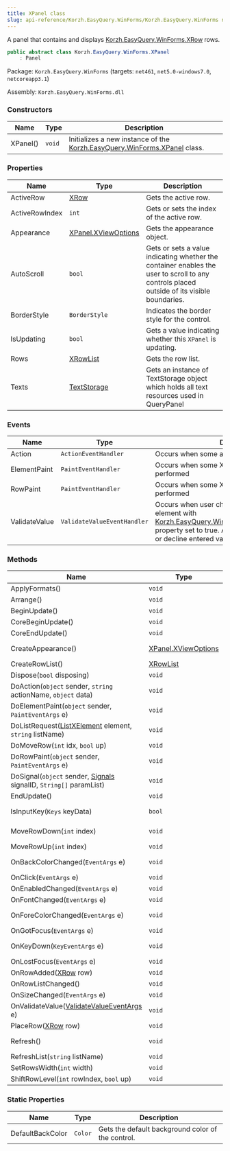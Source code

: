 ```yaml
---
title: XPanel class
slug: api-reference/Korzh.EasyQuery.WinForms/Korzh.EasyQuery.WinForms namespace/xpanel-class
---
```



A panel that contains and displays [Korzh.EasyQuery.WinForms.XRow](/api-reference/korzh-easyquery-winforms/korzh-easyquery-winforms-namespace/xrow-class) rows.
```csharp
public abstract class Korzh.EasyQuery.WinForms.XPanel
    : Panel

```
Package: `Korzh.EasyQuery.WinForms` (targets: `net461`, `net5.0-windows7.0`, `netcoreapp3.1`)

Assembly: `Korzh.EasyQuery.WinForms.dll`

### Constructors

| Name | Type | Description | 
| --- | --- | --- | 
| XPanel() | `void` | Initializes a new instance of the [Korzh.EasyQuery.WinForms.XPanel](/api-reference/korzh-easyquery-winforms/korzh-easyquery-winforms-namespace/xpanel-class) class. | 


### Properties

| Name | Type | Description | 
| --- | --- | --- | 
| ActiveRow | [XRow](/api-reference/korzh-easyquery-winforms/korzh-easyquery-winforms-namespace/xrow-class) | Gets the active row. | 
| ActiveRowIndex | `int` | Gets or sets the index of the active row. | 
| Appearance | [XPanel.XViewOptions](/api-reference/korzh-easyquery-winforms/korzh-easyquery-winforms-namespace/xpanel-xviewoptions-class) | Gets the appearance object. | 
| AutoScroll | `bool` | Gets or sets a value indicating whether the container enables the user to scroll to any controls placed outside of its visible boundaries. | 
| BorderStyle | `BorderStyle` | Indicates the border style for the control. | 
| IsUpdating | `bool` | Gets a value indicating whether this `XPanel` is updating. | 
| Rows | [XRowList](/api-reference/korzh-easyquery-winforms/korzh-easyquery-winforms-namespace/xrowlist-class) | Gets the row list. | 
| Texts | [TextStorage](/api-reference/korzh-easyquery/korzh-utils-namespace/textstorage-class) | Gets an instance of TextStorage object which holds all text resources used in QueryPanel | 


### Events

| Name | Type | Description | 
| --- | --- | --- | 
| Action | `ActionEventHandler` | Occurs when some action is performed | 
| ElementPaint | `PaintEventHandler` | Occurs when some XPanel element painting is performed | 
| RowPaint | `PaintEventHandler` | Occurs when some XPanel row painting is performed | 
| ValidateValue | `ValidateValueEventHandler` | Occurs when user changes a value of some element with [Korzh.EasyQuery.WinForms.XElement.NeedValidate](/api-reference/korzh-easyquery-winforms/korzh-easyquery-winforms-namespace/xelement-class) property set to true.  Allows to validate and accept or decline entered value. | 


### Methods

| Name | Type | Description | 
| --- | --- | --- | 
| ApplyFormats() | `void` | Applies the formats used in panel to all rows. | 
| Arrange() | `void` | Arranges the rows. | 
| BeginUpdate() | `void` | Begins the update process. | 
| CoreBeginUpdate() | `void` | Can be overridden to do some special processing on update start. | 
| CoreEndUpdate() | `void` | Can be overridden to do some special processing on update finish. | 
| CreateAppearance() | [XPanel.XViewOptions](/api-reference/korzh-easyquery-winforms/korzh-easyquery-winforms-namespace/xpanel-xviewoptions-class) | Virtual method that creates [Korzh.EasyQuery.WinForms.XPanel.XViewOptions](/api-reference/korzh-easyquery-winforms/korzh-easyquery-winforms-namespace/xpanel-class) object used in [Korzh.EasyQuery.WinForms.XPanel](/api-reference/korzh-easyquery-winforms/korzh-easyquery-winforms-namespace/xpanel-class). | 
| CreateRowList() | [XRowList](/api-reference/korzh-easyquery-winforms/korzh-easyquery-winforms-namespace/xrowlist-class) | Virtual method that creates list of rows. | 
| Dispose(`bool` disposing) | `void` | Clean up any resources being used. | 
| DoAction(`object` sender, `string` actionName, `object` data) | `void` | Performs the action and/or raises [Korzh.EasyQuery.WinForms.XPanel.Action](/api-reference/korzh-easyquery-winforms/korzh-easyquery-winforms-namespace/xpanel-class) event. | 
| DoElementPaint(`object` sender, `PaintEventArgs` e) | `void` | Handles Paint event of any element added into the panel. | 
| DoListRequest([ListXElement](/api-reference/korzh-easyquery-winforms/korzh-easyquery-winforms-namespace/listxelement-class) element, `string` listName) | `void` | Virtual method for filling the list of [Korzh.EasyQuery.WinForms.ListXElement](/api-reference/korzh-easyquery-winforms/korzh-easyquery-winforms-namespace/listxelement-class). | 
| DoMoveRow(`int` idx, `bool` up) | `void` | Virtual method for Ctrl+Arrow signal processing. | 
| DoRowPaint(`object` sender, `PaintEventArgs` e) | `void` | Handles Paint event of any row added into the panel. | 
| DoSignal(`object` sender, [Signals](/api-reference/korzh-easyquery-winforms/korzh-easyquery-winforms-namespace/signals-enum) signalID, `String[]` paramList) | `void` | Processes the internal signal. | 
| EndUpdate() | `void` | Ends the update process. | 
| IsInputKey(`Keys` keyData) | `bool` | Determines whether the specified key is a regular  input key or a special key that requires preprocessing. | 
| MoveRowDown(`int` index) | `void` | Moves the row to one position down (taking into account the level of other rows). | 
| MoveRowUp(`int` index) | `void` | Moves the row to one position up (taking into account the level of other rows). | 
| OnBackColorChanged(`EventArgs` e) | `void` | Overrides `System.Windows.Forms.Control.OnBackColorChanged(System.EventArgs)`. | 
| OnClick(`EventArgs` e) | `void` | Overrides `System.Windows.Forms.Control.OnClick(System.EventArgs)`. | 
| OnEnabledChanged(`EventArgs` e) | `void` | Raises the `System.Windows.Forms.Control.EnabledChanged` event. | 
| OnFontChanged(`EventArgs` e) | `void` | Overrides `System.Windows.Forms.Control.OnFontChanged(System.EventArgs)`. | 
| OnForeColorChanged(`EventArgs` e) | `void` | Overrides `System.Windows.Forms.Control.OnForeColorChanged(System.EventArgs)`. | 
| OnGotFocus(`EventArgs` e) | `void` | Overrides `System.Windows.Forms.Control.OnGotFocus(System.EventArgs)`. | 
| OnKeyDown(`KeyEventArgs` e) | `void` | Overrides `System.Windows.Forms.Control.OnKeyDown(System.Windows.Forms.KeyEventArgs)`. | 
| OnLostFocus(`EventArgs` e) | `void` | Overrides `System.Windows.Forms.Control.OnLostFocus(System.EventArgs)`. | 
| OnRowAdded([XRow](/api-reference/korzh-easyquery-winforms/korzh-easyquery-winforms-namespace/xrow-class) row) | `void` | Virtual method that is called when the row is added. | 
| OnRowListChanged() | `void` | Virtual method that is called when the list of rows is changed. | 
| OnSizeChanged(`EventArgs` e) | `void` | Overrides `System.Windows.Forms.Control.OnSizeChanged(System.EventArgs)`. | 
| OnValidateValue([ValidateValueEventArgs](/api-reference/korzh-easyquery-winforms/korzh-easyquery-winforms-namespace/validatevalueeventargs-class) e) | `void` | Raises the ValidateValue event. | 
| PlaceRow([XRow](/api-reference/korzh-easyquery-winforms/korzh-easyquery-winforms-namespace/xrow-class) row) | `void` | Insert row into the list of [Korzh.EasyQuery.WinForms.XPanel](/api-reference/korzh-easyquery-winforms/korzh-easyquery-winforms-namespace/xpanel-class) controls. | 
| Refresh() | `void` | Forces the control to invalidate its client area and immediately redraw  itself and any child controls.  Overrides `System.Windows.Forms.Control.Refresh`. | 
| RefreshList(`string` listName) | `void` | Refreshes the list with specified name in all elements of all rows | 
| SetRowsWidth(`int` width) | `void` | Sets the width of the rows. | 
| ShiftRowLevel(`int` rowIndex, `bool` up) | `void` | Shifts the row level. | 


### Static Properties

| Name | Type | Description | 
| --- | --- | --- | 
| DefaultBackColor | `Color` | Gets the default background color of the control. |